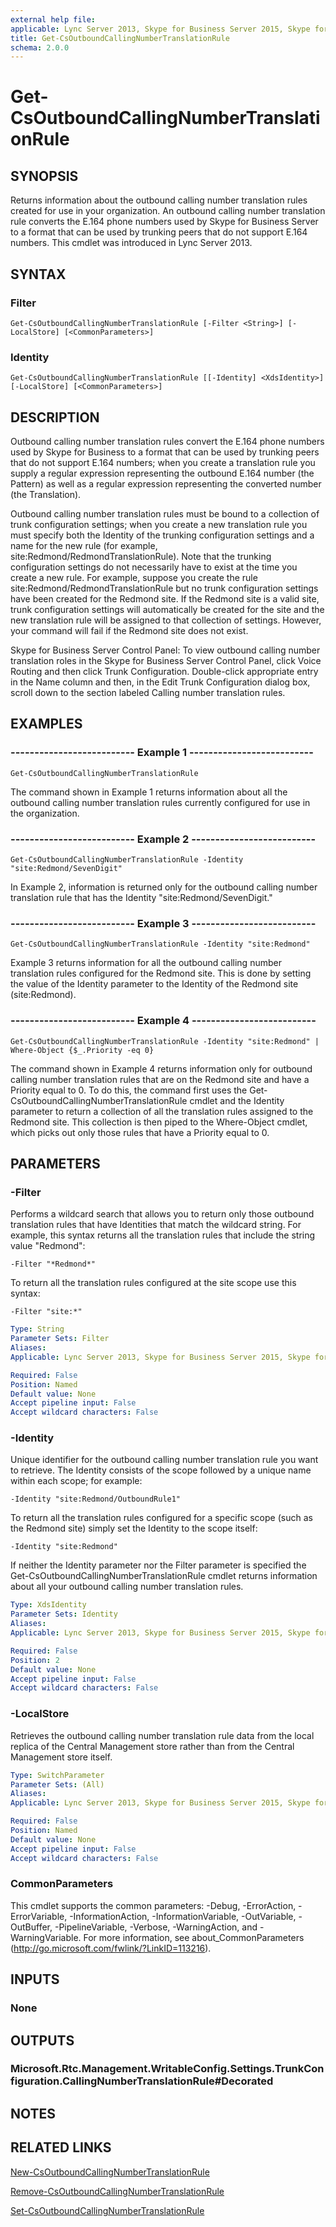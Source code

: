```yaml
---
external help file: 
applicable: Lync Server 2013, Skype for Business Server 2015, Skype for Business Server 2019
title: Get-CsOutboundCallingNumberTranslationRule
schema: 2.0.0
---
```


# Get-CsOutboundCallingNumberTranslationRule

## SYNOPSIS
Returns information about the outbound calling number translation rules created for use in your organization.
An outbound calling number translation rule converts the E.164 phone numbers used by Skype for Business Server to a format that can be used by trunking peers that do not support E.164 numbers.
This cmdlet was introduced in Lync Server 2013.


## SYNTAX

### Filter
```
Get-CsOutboundCallingNumberTranslationRule [-Filter <String>] [-LocalStore] [<CommonParameters>]
```

### Identity
```
Get-CsOutboundCallingNumberTranslationRule [[-Identity] <XdsIdentity>] [-LocalStore] [<CommonParameters>]
```

## DESCRIPTION
Outbound calling number translation rules convert the E.164 phone numbers used by Skype for Business to a format that can be used by trunking peers that do not support E.164 numbers; when you create a translation rule you supply a regular expression representing the outbound E.164 number (the Pattern) as well as a regular expression representing the converted number (the Translation).

Outbound calling number translation rules must be bound to a collection of trunk configuration settings; when you create a new translation rule you must specify both the Identity of the trunking configuration settings and a name for the new rule (for example, site:Redmond/RedmondTranslationRule).
Note that the trunking configuration settings do not necessarily have to exist at the time you create a new rule.
For example, suppose you create the rule site:Redmond/RedmondTranslationRule but no trunk configuration settings have been created for the Redmond site.
If the Redmond site is a valid site, trunk configuration settings will automatically be created for the site and the new translation rule will be assigned to that collection of settings.
However, your command will fail if the Redmond site does not exist.

Skype for Business Server Control Panel: To view outbound calling number translation roles in the Skype for Business Server Control Panel, click Voice Routing and then click Trunk Configuration.
Double-click appropriate entry in the Name column and then, in the Edit Trunk Configuration dialog box, scroll down to the section labeled Calling number translation rules.



## EXAMPLES

### -------------------------- Example 1 --------------------------
```
Get-CsOutboundCallingNumberTranslationRule
```

The command shown in Example 1 returns information about all the outbound calling number translation rules currently configured for use in the organization.

### -------------------------- Example 2 --------------------------
```
Get-CsOutboundCallingNumberTranslationRule -Identity "site:Redmond/SevenDigit"
```

In Example 2, information is returned only for the outbound calling number translation rule that has the Identity "site:Redmond/SevenDigit."

### -------------------------- Example 3 --------------------------
```
Get-CsOutboundCallingNumberTranslationRule -Identity "site:Redmond"
```

Example 3 returns information for all the outbound calling number translation rules configured for the Redmond site.
This is done by setting the value of the Identity parameter to the Identity of the Redmond site (site:Redmond).

### -------------------------- Example 4 --------------------------
```
Get-CsOutboundCallingNumberTranslationRule -Identity "site:Redmond" | Where-Object {$_.Priority -eq 0}
```

The command shown in Example 4 returns information only for outbound calling number translation rules that are on the Redmond site and have a Priority equal to 0.
To do this, the command first uses the Get-CsOutboundCallingNumberTranslationRule cmdlet and the Identity parameter to return a collection of all the translation rules assigned to the Redmond site.
This collection is then piped to the Where-Object cmdlet, which picks out only those rules that have a Priority equal to 0.


## PARAMETERS

### -Filter
Performs a wildcard search that allows you to return only those outbound translation rules that have Identities that match the wildcard string.
For example, this syntax returns all the translation rules that include the string value "Redmond":

`-Filter "*Redmond*"`

To return all the translation rules configured at the site scope use this syntax:

`-Filter "site:*"`

```yaml
Type: String
Parameter Sets: Filter
Aliases: 
Applicable: Lync Server 2013, Skype for Business Server 2015, Skype for Business Server 2019

Required: False
Position: Named
Default value: None
Accept pipeline input: False
Accept wildcard characters: False
```

### -Identity
Unique identifier for the outbound calling number translation rule you want to retrieve.
The Identity consists of the scope followed by a unique name within each scope; for example:

`-Identity "site:Redmond/OutboundRule1"`

To return all the translation rules configured for a specific scope (such as the Redmond site) simply set the Identity to the scope itself:

`-Identity "site:Redmond"`

If neither the Identity parameter nor the Filter parameter is specified the Get-CsOutboundCallingNumberTranslationRule cmdlet returns information about all your outbound calling number translation rules.

```yaml
Type: XdsIdentity
Parameter Sets: Identity
Aliases: 
Applicable: Lync Server 2013, Skype for Business Server 2015, Skype for Business Server 2019

Required: False
Position: 2
Default value: None
Accept pipeline input: False
Accept wildcard characters: False
```

### -LocalStore
Retrieves the outbound calling number translation rule data from the local replica of the Central Management store rather than from the Central Management store itself.

```yaml
Type: SwitchParameter
Parameter Sets: (All)
Aliases: 
Applicable: Lync Server 2013, Skype for Business Server 2015, Skype for Business Server 2019

Required: False
Position: Named
Default value: None
Accept pipeline input: False
Accept wildcard characters: False
```

### CommonParameters
This cmdlet supports the common parameters: -Debug, -ErrorAction, -ErrorVariable, -InformationAction, -InformationVariable, -OutVariable, -OutBuffer, -PipelineVariable, -Verbose, -WarningAction, and -WarningVariable. For more information, see about_CommonParameters (http://go.microsoft.com/fwlink/?LinkID=113216).


## INPUTS

### None


## OUTPUTS

### Microsoft.Rtc.Management.WritableConfig.Settings.TrunkConfiguration.CallingNumberTranslationRule#Decorated


## NOTES


## RELATED LINKS

[New-CsOutboundCallingNumberTranslationRule](New-CsOutboundCallingNumberTranslationRule.md)

[Remove-CsOutboundCallingNumberTranslationRule](Remove-CsOutboundCallingNumberTranslationRule.md)

[Set-CsOutboundCallingNumberTranslationRule](Set-CsOutboundCallingNumberTranslationRule.md)

